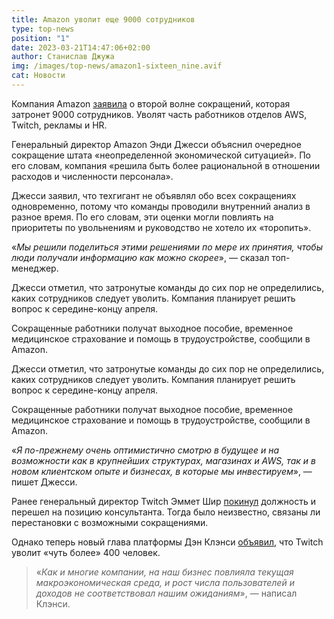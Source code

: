 ```yaml
---
title: Amazon уволит еще 9000 сотрудников
type: top-news
position: "1"
date: 2023-03-21T14:47:06+02:00
author: Станислав Джужа
img: /images/top-news/amazon1-sixteen_nine.avif
cat: Новости
---
```

Компания Amazon [заявила](https://www.aboutamazon.com/news/company-news/update-from-ceo-andy-jassy-on-amazons-operating-plan-and-additional-role-eliminations)[](https://www.aboutamazon.com/news/company-news/update-from-ceo-andy-jassy-on-amazons-operating-plan-and-additional-role-eliminations) о второй волне сокращений, которая затронет 9000 сотрудников. Уволят часть работников отделов AWS, Twitch, рекламы и HR.

Генеральный директор Amazon Энди Джесси объяснил очередное сокращение штата «неопределенной экономической ситуацией». По его словам, компания «решила быть более рациональной в отношении расходов и численности персонала».

Джесси заявил, что техгигант не объявлял обо всех сокращениях одновременно, потому что команды проводили внутренний анализ в разное время. По его словам, эти оценки могли повлиять на приоритеты по увольнениям и руководство не хотело их «торопить».

«*Мы решили поделиться этими решениями по мере их принятия, чтобы люди получали информацию как можно скорее*», — сказал топ-менеджер.

Джесси отметил, что затронутые команды до сих пор не определились, каких сотрудников следует уволить. Компания планирует решить вопрос к середине-концу апреля.

Сокращенные работники получат выходное пособие, временное медицинское страхование и помощь в трудоустройстве, сообщили в Amazon.

Джесси отметил, что затронутые команды до сих пор не определились, каких сотрудников следует уволить. Компания планирует решить вопрос к середине-концу апреля.

Сокращенные работники получат выходное пособие, временное медицинское страхование и помощь в трудоустройстве, сообщили в Amazon.

«*Я по-прежнему очень оптимистично смотрю в будущее и на возможности как в крупнейших структурах, магазинах и AWS, так и в новом клиентском опыте и бизнесах, в которые мы инвестируем*», — пишет Джесси.

Ранее генеральный директор Twitch Эммет Шир [покинул](https://blog.twitch.tv/en/2023/03/16/16-years-of-twitch/) должность и перешел на позицию консультанта. Тогда было неизвестно, связаны ли перестановки с возможными сокращениями.

Однако теперь новый глава платформы Дэн Клэнси [объявил](https://blog.twitch.tv/en/2023/03/20/an-update-about-our-workforce/), что Twitch уволит «чуть более» 400 человек.

> «*Как и многие компании, на наш бизнес повлияла текущая макроэкономическая среда, и рост числа пользователей и доходов не соответствовал нашим ожиданиям*», — написал Клэнси.